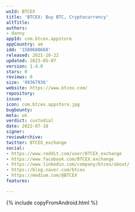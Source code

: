 ```yaml
---
wsId: BTCEX
title: 'BTCEX: Buy BTC, Cryptocurrency'
altTitle: 
authors:
- danny
appId: com.btcex.appstore
appCountry: am
idd: '1580680668'
released: 2021-10-22
updated: 2023-05-07
version: 1.4.0
stars: 0
reviews: 0
size: '99367936'
website: https://www.btcex.com/
repository: 
issue: 
icon: com.btcex.appstore.jpg
bugbounty: 
meta: ok
verdict: custodial
date: 2022-07-18
signer: 
reviewArchive: 
twitter: BTCEX_exchange
social:
- https://www.reddit.com/user/BTCEX_exchange
- https://www.facebook.com/BTCEX.exchange
- https://www.linkedin.com/company/btcex/about/
- https://blog.naver.com/btcex
- https://medium.com/@BTCEX
features: 

---
```


{% include copyFromAndroid.html %}